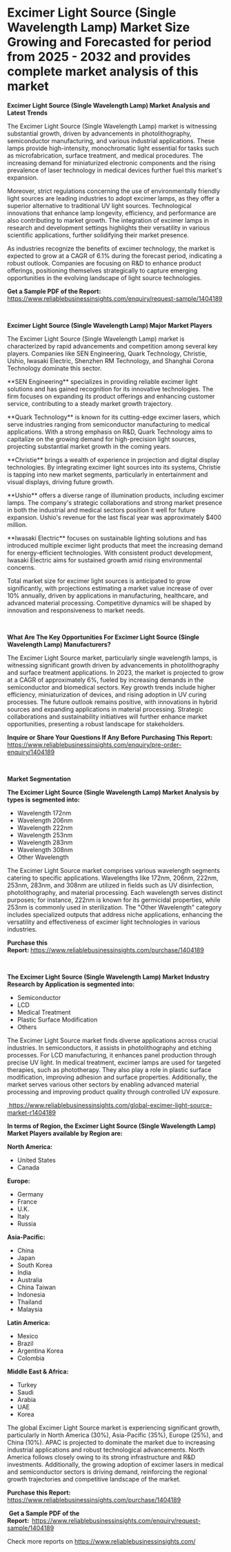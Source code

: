 <p><h1>Excimer Light Source (Single Wavelength Lamp) Market Size Growing and Forecasted for period from 2025 - 2032 and provides complete market analysis of this market</h1></p><p><strong>Excimer Light Source (Single Wavelength Lamp) Market Analysis and Latest Trends</strong></p>
<p><p>The Excimer Light Source (Single Wavelength Lamp) market is witnessing substantial growth, driven by advancements in photolithography, semiconductor manufacturing, and various industrial applications. These lamps provide high-intensity, monochromatic light essential for tasks such as microfabrication, surface treatment, and medical procedures. The increasing demand for miniaturized electronic components and the rising prevalence of laser technology in medical devices further fuel this market's expansion.</p><p>Moreover, strict regulations concerning the use of environmentally friendly light sources are leading industries to adopt excimer lamps, as they offer a superior alternative to traditional UV light sources. Technological innovations that enhance lamp longevity, efficiency, and performance are also contributing to market growth. The integration of excimer lamps in research and development settings highlights their versatility in various scientific applications, further solidifying their market presence.</p><p>As industries recognize the benefits of excimer technology, the market is expected to grow at a CAGR of 6.1% during the forecast period, indicating a robust outlook. Companies are focusing on R&D to enhance product offerings, positioning themselves strategically to capture emerging opportunities in the evolving landscape of light source technologies.</p></p>
<p><strong>Get a Sample PDF of the Report:&nbsp;</strong> <a href="https://www.reliablebusinessinsights.com/enquiry/request-sample/1404189?utm_campaign=1138&utm_medium=2&utm_source=Github&utm_content=ia&utm_term=13012025&utm_id=excimer-light-source-single-wavelength-lamp">https://www.reliablebusinessinsights.com/enquiry/request-sample/1404189</a></p>
<p>&nbsp;</p>
<p><strong>Excimer Light Source (Single Wavelength Lamp) Major Market Players</strong></p>
<p><p>The Excimer Light Source (Single Wavelength Lamp) market is characterized by rapid advancements and competition among several key players. Companies like SEN Engineering, Quark Technology, Christie, Ushio, Iwasaki Electric, Shenzhen RM Technology, and Shanghai Corona Technology dominate this sector.</p><p>**SEN Engineering** specializes in providing reliable excimer light solutions and has gained recognition for its innovative technologies. The firm focuses on expanding its product offerings and enhancing customer service, contributing to a steady market growth trajectory.</p><p>**Quark Technology** is known for its cutting-edge excimer lasers, which serve industries ranging from semiconductor manufacturing to medical applications. With a strong emphasis on R&D, Quark Technology aims to capitalize on the growing demand for high-precision light sources, projecting substantial market growth in the coming years.</p><p>**Christie** brings a wealth of experience in projection and digital display technologies. By integrating excimer light sources into its systems, Christie is tapping into new market segments, particularly in entertainment and visual displays, driving future growth.</p><p>**Ushio** offers a diverse range of illumination products, including excimer lamps. The company's strategic collaborations and strong market presence in both the industrial and medical sectors position it well for future expansion. Ushio's revenue for the last fiscal year was approximately $400 million.</p><p>**Iwasaki Electric** focuses on sustainable lighting solutions and has introduced multiple excimer light products that meet the increasing demand for energy-efficient technologies. With consistent product development, Iwasaki Electric aims for sustained growth amid rising environmental concerns.</p><p>Total market size for excimer light sources is anticipated to grow significantly, with projections estimating a market value increase of over 10% annually, driven by applications in manufacturing, healthcare, and advanced material processing. Competitive dynamics will be shaped by innovation and responsiveness to market needs.</p></p>
<p>&nbsp;</p>
<p><strong>What Are The Key Opportunities For Excimer Light Source (Single Wavelength Lamp) Manufacturers?</strong></p>
<p><p>The Excimer Light Source market, particularly single wavelength lamps, is witnessing significant growth driven by advancements in photolithography and surface treatment applications. In 2023, the market is projected to grow at a CAGR of approximately 6%, fueled by increasing demands in the semiconductor and biomedical sectors. Key growth trends include higher efficiency, miniaturization of devices, and rising adoption in UV curing processes. The future outlook remains positive, with innovations in hybrid sources and expanding applications in material processing. Strategic collaborations and sustainability initiatives will further enhance market opportunities, presenting a robust landscape for stakeholders.</p></p>
<p><strong>Inquire or Share Your Questions If Any Before Purchasing This Report:</strong> <a href="https://www.reliablebusinessinsights.com/enquiry/pre-order-enquiry/1404189?utm_campaign=1138&utm_medium=2&utm_source=Github&utm_content=ia&utm_term=13012025&utm_id=excimer-light-source-single-wavelength-lamp">https://www.reliablebusinessinsights.com/enquiry/pre-order-enquiry/1404189</a></p>
<p>&nbsp;</p>
<p><strong>Market Segmentation</strong></p>
<p><strong>The Excimer Light Source (Single Wavelength Lamp) Market Analysis by types is segmented into:</strong></p>
<p><ul><li>Wavelength 172nm</li><li>Wavelength 206nm</li><li>Wavelength 222nm</li><li>Wavelength 253nm</li><li>Wavelength 283nm</li><li>Wavelength 308nm</li><li>Other Wavelength</li></ul></p>
<p><p>The Excimer Light Source market comprises various wavelength segments catering to specific applications. Wavelengths like 172nm, 206nm, 222nm, 253nm, 283nm, and 308nm are utilized in fields such as UV disinfection, photolithography, and material processing. Each wavelength serves distinct purposes; for instance, 222nm is known for its germicidal properties, while 253nm is commonly used in sterilization. The "Other Wavelength" category includes specialized outputs that address niche applications, enhancing the versatility and effectiveness of excimer light technologies in various industries.</p></p>
<p><strong>Purchase this Report:&nbsp;</strong><a href="https://www.reliablebusinessinsights.com/purchase/1404189?utm_campaign=1138&utm_medium=2&utm_source=Github&utm_content=ia&utm_term=13012025&utm_id=excimer-light-source-single-wavelength-lamp">https://www.reliablebusinessinsights.com/purchase/1404189</a></p>
<p>&nbsp;</p>
<p><strong>The Excimer Light Source (Single Wavelength Lamp) Market Industry Research by Application is segmented into:</strong></p>
<p><ul><li>Semiconductor</li><li>LCD</li><li>Medical Treatment</li><li>Plastic Surface Modification</li><li>Others</li></ul></p>
<p><p>The Excimer Light Source market finds diverse applications across crucial industries. In semiconductors, it assists in photolithography and etching processes. For LCD manufacturing, it enhances panel production through precise UV light. In medical treatment, excimer lamps are used for targeted therapies, such as phototherapy. They also play a role in plastic surface modification, improving adhesion and surface properties. Additionally, the market serves various other sectors by enabling advanced material processing and improving product quality through controlled UV exposure.</p></p>
<p><a href="https://www.reliablebusinessinsights.com/global-excimer-light-source-market-r1404189?utm_campaign=1138&utm_medium=2&utm_source=Github&utm_content=ia&utm_term=13012025&utm_id=excimer-light-source-single-wavelength-lamp">&nbsp;https://www.reliablebusinessinsights.com/global-excimer-light-source-market-r1404189</a></p>
<p><strong>In terms of Region, the Excimer Light Source (Single Wavelength Lamp) Market Players available by Region are:</strong></p>
<p>
    <p> <strong> North America: </strong>
        <ul>
            <li>United States</li>
            <li>Canada</li>
        </ul>
        </p> 
    <p> <strong> Europe: </strong>
        <ul>
            <li>Germany</li>
            <li>France</li>
            <li>U.K.</li>
            <li>Italy</li>
            <li>Russia</li>
        </ul>
        </p> 
    <p> <strong> Asia-Pacific: </strong>
        <ul>
            <li>China</li>
            <li>Japan</li>
            <li>South Korea</li>
            <li>India</li>
            <li>Australia</li>
            <li>China Taiwan</li>
            <li>Indonesia</li>
            <li>Thailand</li>
            <li>Malaysia</li>
        </ul>
        </p> 
    <p> <strong> Latin America: </strong>
        <ul>
            <li>Mexico</li>
            <li>Brazil</li>
            <li>Argentina Korea</li>
            <li>Colombia</li>
        </ul>
        </p> 
    <p> <strong> Middle East & Africa: </strong>
        <ul>
            <li>Turkey</li>
            <li>Saudi</li>
            <li>Arabia</li>
            <li>UAE</li>
            <li>Korea</li>
        </ul>
    </p>
    </p>
<p><p>The global Excimer Light Source market is experiencing significant growth, particularly in North America (30%), Asia-Pacific (35%), Europe (25%), and China (10%). APAC is projected to dominate the market due to increasing industrial applications and robust technological advancements. North America follows closely owing to its strong infrastructure and R&D investments. Additionally, the growing adoption of excimer lasers in medical and semiconductor sectors is driving demand, reinforcing the regional growth trajectories and competitive landscape of the market.</p></p>
<p><strong>Purchase this Report: </strong><a href="https://www.reliablebusinessinsights.com/purchase/1404189?utm_campaign=1138&utm_medium=2&utm_source=Github&utm_content=ia&utm_term=13012025&utm_id=excimer-light-source-single-wavelength-lamp">https://www.reliablebusinessinsights.com/purchase/1404189</a></p>
<p>&nbsp;<strong>Get a Sample PDF of the Report:&nbsp;&nbsp;</strong><a href="https://www.reliablebusinessinsights.com/enquiry/request-sample/1404189?utm_campaign=1138&utm_medium=2&utm_source=Github&utm_content=ia&utm_term=13012025&utm_id=excimer-light-source-single-wavelength-lamp">https://www.reliablebusinessinsights.com/enquiry/request-sample/1404189</a></p>
<p><strong></strong></p>
<p>Check more reports on <a href="https://www.reliablebusinessinsights.com/?utm_campaign=1138&utm_medium=2&utm_source=Github&utm_content=ia&utm_term=13012025&utm_id=excimer-light-source-single-wavelength-lamp">https://www.reliablebusinessinsights.com/</a></p>